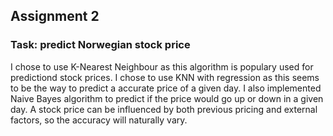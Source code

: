 ## Assignment 2

### Task: predict Norwegian stock price

I chose to use K-Nearest Neighbour as this algorithm is populary used for predictiond stock prices. I chose to use KNN with regression as this seems to be the way to predict a accurate price of a given day. I also implemented Naive Bayes algorithm to predict if the price would go up or down in a given day. A stock price can be influenced by both previous pricing and external factors, so the accuracy will naturally vary. 
